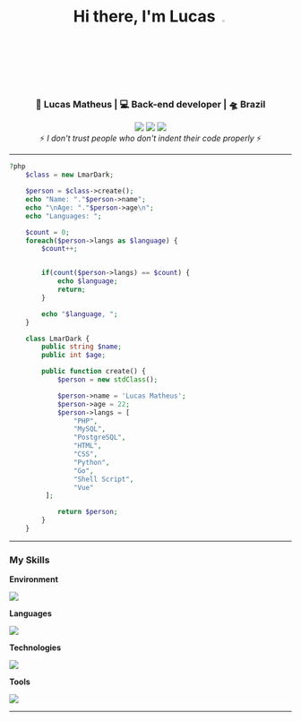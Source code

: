 <div align="center">
<h1>Hi there, I'm Lucas <img  src="https://camo.githubusercontent.com/0c732027af8a28d138e3698181f7be7c9b97d443b4beb9c7ce8ec4cffc6b4767/68747470733a2f2f6d656469612e67697068792e636f6d2f6d656469612f6876524a434c467a6361737252346961377a2f67697068792e676966" width="3%"></img></h1>
</div>

<div align="center">
<h3>🙎 Lucas Matheus | 💻 Back-end developer | 🛸 Brazil</h3>
</div>

<div align="center">
 <a href="https://www.linkedin.com/in/lucas-matheus-alves-rodrigues-509b1a240/" target="_blank"><img src="https://img.shields.io/badge/-LinkedIn-%230077B5?style=for-the-badge&logo=linkedin&logoColor=white" target="_blank"></a> 
 <a href = "mailto:lucasmatheusalero@gmail.com"><img src="https://img.shields.io/badge/-Gmail-%23333?style=for-the-badge&logo=gmail&logoColor=white" target="_blank"></a>
 <a href="https://www.instagram.com/https_lmar/" target="_blank"><img src="https://img.shields.io/badge/-Instagram-%23E4405F?style=for-the-badge&logo=instagram&logoColor=white" target="_blank"></a>
</div>

<div align="center">
 ⚡️ <i>I don't trust people who don't indent their code properly</i> ⚡️
</div>
 
<hr>

```php
?php
    $class = new LmarDark;

    $person = $class->create();
    echo "Name: "."$person->name";
    echo "\nAge: "."$person->age\n";
    echo "Languages: ";

    $count = 0;
    foreach($person->langs as $language) {
        $count++;


        if(count($person->langs) == $count) {
            echo $language;
            return;
        }

        echo "$language, ";
    }

    class LmarDark {
        public string $name;
        public int $age;

        public function create() {
            $person = new stdClass();

            $person->name = 'Lucas Matheus';
            $person->age = 22;
            $person->langs = [
                "PHP",
                "MySQL",
                "PostgreSQL",
                "HTML",
                "CSS",
                "Python",
                "Go",
                "Shell Script",
                "Vue"
         ];

            return $person;
        }
    }

```

---
<p align="center">
 <h3>My Skills</h3>
 
  <b>Environment</b>
   <p>
    <img src="https://skillicons.dev/icons?i=linux,vim,vscode&theme=dark"/>
   </p>
 
   <b>Languages</b>
  <p>
    <img src="https://skillicons.dev/icons?i=php,mysql,bash,go,postgres,html,js,css,py"/>
  </p>
  
   <b>Technologies</b>
   <p>
    <img src="https://skillicons.dev/icons?i=laravel,vuejs,tailwind&theme=dark"/>
  </p>
  
   <b>Tools</b>
   <p>
    <img src="https://skillicons.dev/icons?i=docker,vite&theme=dark"/>
  </p>
</p>

---

<!--<p align="center">
  <img src="https://github-readme-stats.vercel.app/api/top-langs/?username=lmardark&layout=donut&locale=pt-br&theme=dark&hide_border=true&border_radius=20">
</p>-->




